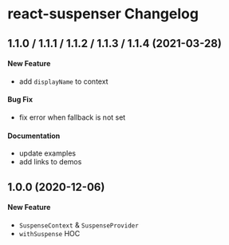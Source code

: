 # react-suspenser Changelog

## 1.1.0 / 1.1.1 / 1.1.2 / 1.1.3 / 1.1.4 (2021-03-28)

#### New Feature

- add `displayName` to context

#### Bug Fix

- fix error when fallback is not set

#### Documentation

- update examples
- add links to demos

## 1.0.0 (2020-12-06)

#### New Feature

- `SuspenseContext` & `SuspenseProvider`
- `withSuspense` HOC
